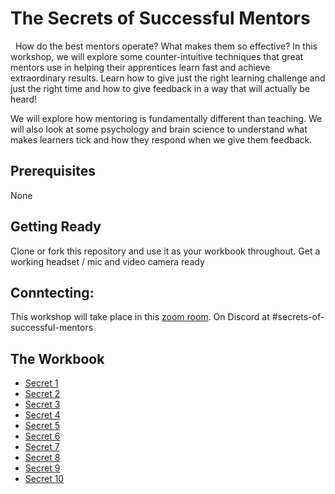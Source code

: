 # The Secrets of Successful Mentors
 
How do the best mentors operate? What makes them so effective? In this workshop, we will explore some counter-intuitive techniques that great mentors use in helping their apprentices learn fast and achieve extraordinary results. Learn how to give just the right learning challenge and just the right time and how to give feedback in a way that will actually be heard!

We will explore how mentoring is fundamentally different than teaching. We will also look at some psychology and brain science to understand what makes learners tick and how they respond when we give them feedback.

## Prerequisites

None


## Getting Ready

Clone or fork this repository and use it as your workbook throughout.
Get a working headset / mic and video camera ready

## Conntecting:

This workshop will take place in this [zoom room](https://zoom.us/j/98873637458?pwd=ZEpLd2lRaEhoM0tHZHRsTEZyL1hDZz09).
On Discord at #secrets-of-successful-mentors

## The Workbook

  - [Secret 1](01.md)
  - [Secret 2](02.md)
  - [Secret 3](03.md)
  - [Secret 4](04.md)
  - [Secret 5](05.md)
  - [Secret 6](06.md)
  - [Secret 7](07.md)
  - [Secret 8](08.md)
  - [Secret 9](09.md)
  - [Secret 10](10.md)
